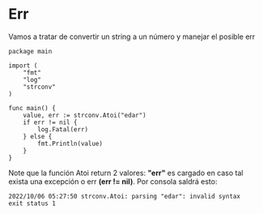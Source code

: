 # Err

Vamos a tratar de convertir un string a un número y manejar el posible err

```
package main

import (
	"fmt"
	"log"
	"strconv"
)

func main() {
	value, err := strconv.Atoi("edar")
	if err != nil {
		log.Fatal(err)
	} else {
		fmt.Println(value)
	}
}
```

Note que la función Atoi return 2 valores: **"err"** es cargado en caso tal exista una excepción o err **(err != nil)**. Por consola saldrá esto:

```
2022/10/06 05:27:50 strconv.Atoi: parsing "edar": invalid syntax
exit status 1
```
